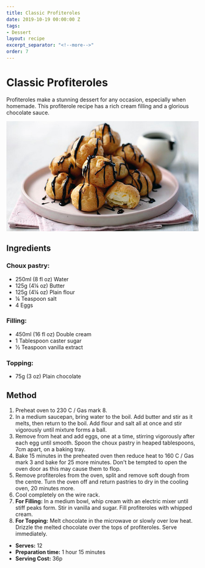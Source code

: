 ```yaml
---
title: Classic Profiteroles
date: 2019-10-19 00:00:00 Z
tags:
- Dessert
layout: recipe
excerpt_separator: "<!--more-->"
order: 7
---
```


# Classic Profiteroles

Profiteroles make a stunning dessert for any occasion, especially when homemade. This profiterole recipe has a rich cream filling and a glorious chocolate sauce.

<!--more-->

[![Classic Profiteroles](/_uploads/profiteroles.jpg)](/_uploads/profiteroles.jpg)

## Ingredients

### Choux pastry:
- 250ml (8 fl oz) Water
- 125g (4¼ oz) Butter
- 125g (4¼ oz) Plain flour
- &frac14;	Teaspoon salt
- 4 Eggs

### Filling:
- 450ml (16 fl oz) Double cream
- 1 Tablespoon caster sugar
- &frac12; Teaspoon vanilla extract

### Topping:
- 75g (3 oz) Plain chocolate

## Method

1. Preheat oven to 230 C / Gas mark 8.
2. In a medium saucepan, bring water to the boil. Add butter and stir as it melts, then return to the boil. Add flour and salt all at once and stir vigorously until mixture forms a ball.
3. Remove from heat and add eggs, one at a time, stirring vigorously after each egg until smooth. Spoon the choux pastry in heaped tablespoons, 7cm apart, on a baking tray.
4. Bake 15 minutes in the preheated oven then reduce heat to 160 C / Gas mark 3 and bake for 25 more minutes. Don't be tempted to open the oven door as this may cause them to flop.
5. Remove profiteroles from the oven, split and remove soft dough from the centre. Turn the oven off and return pastries to dry in the cooling oven, 20 minutes more.
6. Cool completely on the wire rack.
7. **For Filling:** In a medium bowl, whip cream with an electric mixer until stiff peaks form. Stir in vanilla and sugar. Fill profiteroles with whipped cream.
8. **For Topping:** Melt chocolate in the microwave or slowly over low heat. Drizzle the melted chocolate over the tops of profiteroles. Serve immediately.


- **Serves:** 12
- **Preparation time:** 1 hour 15 minutes
- **Serving Cost:** 36p
